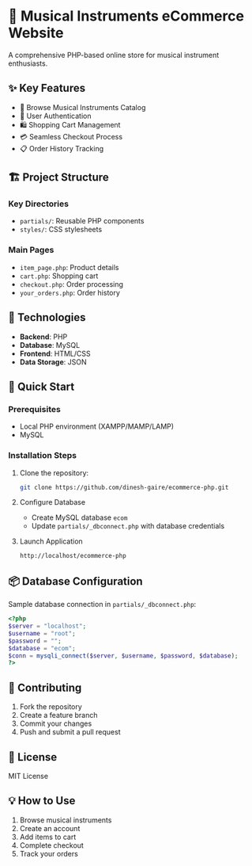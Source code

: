# 🎸 Musical Instruments eCommerce Website

A comprehensive PHP-based online store for musical instrument enthusiasts.

## ✨ Key Features

- 🛒 Browse Musical Instruments Catalog
- 👤 User Authentication
- 🛍️ Shopping Cart Management
- 💳 Seamless Checkout Process
- 📋 Order History Tracking

## 🏗️ Project Structure

### Key Directories
- `partials/`: Reusable PHP components
- `styles/`: CSS stylesheets

### Main Pages
- `item_page.php`: Product details
- `cart.php`: Shopping cart
- `checkout.php`: Order processing
- `your_orders.php`: Order history

## 🔧 Technologies

- **Backend**: PHP
- **Database**: MySQL
- **Frontend**: HTML/CSS
- **Data Storage**: JSON

## 🚀 Quick Start

### Prerequisites
- Local PHP environment (XAMPP/MAMP/LAMP)
- MySQL

### Installation Steps

1. Clone the repository:
   ```bash
   git clone https://github.com/dinesh-gaire/ecommerce-php.git
   ```

2. Configure Database
   - Create MySQL database `ecom`
   - Update `partials/_dbconnect.php` with database credentials

3. Launch Application
   ```
   http://localhost/ecommerce-php
   ```

## 📦 Database Configuration

Sample database connection in `partials/_dbconnect.php`:
```php
<?php
$server = "localhost";
$username = "root";
$password = "";
$database = "ecom";
$conn = mysqli_connect($server, $username, $password, $database);
?>
```

## 🤝 Contributing

1. Fork the repository
2. Create a feature branch
3. Commit your changes
4. Push and submit a pull request

## 📄 License

MIT License

## 💡 How to Use

1. Browse musical instruments
2. Create an account
3. Add items to cart
4. Complete checkout
5. Track your orders
